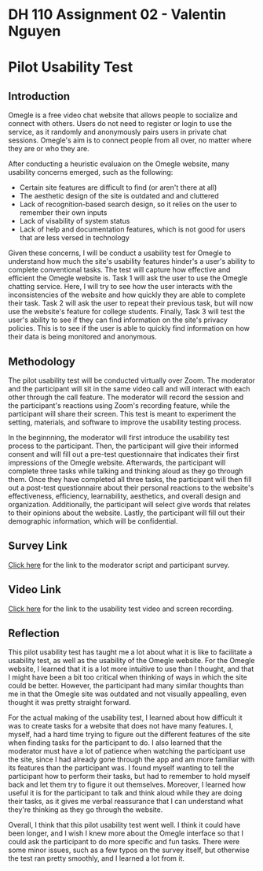 # DH 110 Assignment 02 - Valentin Nguyen

# Pilot Usability Test

## Introduction

Omegle is a free video chat website that allows people to socialize and connect with others. Users do not need to register or login to use the service, as it randomly and anonymously pairs users in private chat sessions. Omegle's aim is to connect people from all over, no matter where they are or who they are.

After conducting a heuristic evaluaion on the Omegle website, many usability concerns emerged, such as the following:
* Certain site features are difficult to find (or aren't there at all)
* The aesthetic design of the site is outdated and and cluttered
* Lack of recognition-based search design, so it relies on the user to remember their own inputs
* Lack of visability of system status
* Lack of help and documentation features, which is not good for users that are less versed in technology

Given these concerns, I will be conduct a usability test for Omegle to understand how much the site's usability features hinder's a user's ability to complete conventional tasks. The test will capture how effective and efficient the Omegle website is. Task 1 will ask the user to use the Omegle chatting service. Here, I will try to see how the user interacts with the inconsistencies of the website and how quickly they are able to complete their task. Task 2 will ask the user to repeat their previous task, but will now use the website's feature for college students. Finally, Task 3 will test the user's ability to see if they can find information on the site's privacy policies. This is to see if the user is able to quickly find information on how their data is being monitored and anonymous.

## Methodology

The pilot usability test will be conducted virtually over Zoom. The moderator and the participant will sit in the same video call and will interact with each other through the call feature. The moderator will record the session and the participant's reactions using Zoom's recording feature, while the participant will share their screen. This test is meant to experiment the setting, materials, and software to improve the usability testing process. 

In the beginnning, the moderator will first introduce the usability test process to the participant. Then, the participant will give their informed consent and will fill out a pre-test questionnaire that indicates their first impressions of the Omegle website. Afterwards, the participant will complete three tasks while talking and thinking aloud as they go through them. Once they have completed all three tasks, the participant will then fill out a post-test questionnaire about their personal reactions to the website's effectiveness, efficiency, learnability, aesthetics, and overall design and organization. Additionally, the participant will select give words that relates to their opinions about the website. Lastly, the participant will fill out their demographic information, which will be confidential.

## Survey Link
[Click here](https://forms.gle/TPAUj6jfkfKEwYBDA) for the link to the moderator script and participant survey.

## Video Link
[Click here](https://drive.google.com/file/d/1VC8WFQ-FSsjuMoeVAYRhlx81xkVJM-xf/view?usp=sharing) for the link to the usability test video and screen recording.

## Reflection
This pilot usability test has taught me a lot about what it is like to facilitate a usability test, as well as the usability of the Omegle website. For the Omegle website, I learned that it is a lot more intuitive to use than I thought, and that I might have been a bit too critical when thinking of ways in which the site could be better. However, the participant had many similar thoughts than me in that the Omegle site was outdated and not visually appealling, even thought it was pretty straight forward.

For the actual making of the usability test, I learned about how difficult it was to create tasks for a website that does not have many features. I, myself, had a hard time trying to figure out the different features of the site when finding tasks for the participant to do. I also learned that the moderator must have a lot of patience when watching the participant use the site, since I had already gone through the app and am more familiar with its features than the participant was. I found myself wanting to tell the participant how to perform their tasks, but had to remember to hold myself back and let them try to figure it out themselves. Moreover, I learned how useful it is for the participant to talk and think aloud while they are doing their tasks, as it gives me verbal reassurance that I can understand what they're thinking as they go through the website. 

Overall, I think that this pilot usability test went well. I think it could have been longer, and I wish I knew more about the Omegle interface so that I could ask the participant to do more specific and fun tasks. There were some minor issues, such as a few typos on the survey itself, but otherwise the test ran pretty smoothly, and I learned a lot from it.


